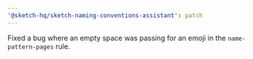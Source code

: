 ```yaml
---
'@sketch-hq/sketch-naming-conventions-assistant': patch
---
```


Fixed a bug where an empty space was passing for an emoji in the `name-pattern-pages` rule.
